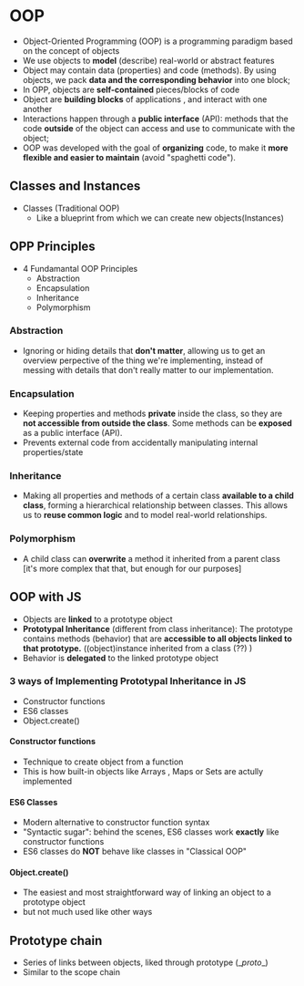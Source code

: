 # OOP

- Object-Oriented Programming (OOP) is a programming paradigm based on the concept of objects
- We use objects to **model** (describe) real-world or abstract features
- Object may contain data (properties) and code (methods). By using objects, we pack **data and the corresponding behavior** into one block;
- In OPP, objects are **self-contained** pieces/blocks of code
- Object are **building blocks** of applications , and interact with one another
- Interactions happen through a **public interface** (API): methods that the code **outside** of the object can access and use to communicate with the object;
- OOP was developed with the goal of **organizing** code, to make it **more flexible and easier to maintain** (avoid "spaghetti code").

## Classes and Instances

- Classes (Traditional OOP)
  - Like a blueprint from which we can create new objects(Instances)

## OPP Principles

- 4 Fundamantal OOP Principles
  - Abstraction
  - Encapsulation
  - Inheritance
  - Polymorphism

### Abstraction

- Ignoring or hiding details that **don't matter**, allowing us to get an overview perpective of the thing we're implementing, instead of messing with details that don't really matter to our implementation.

### Encapsulation

- Keeping properties and methods **private** inside the class, so they are **not accessible from outside the class**. Some methods can be **exposed** as a public interface (API).
- Prevents external code from accidentally manipulating internal properties/state

### Inheritance

- Making all properties and methods of a certain class **available to a child class**, forming a hierarchical relationship between classes. This allows us to **reuse common logic** and to model real-world relationships.


### Polymorphism
- A child class can **overwrite** a method it inherited from a parent class [it's more complex that that, but enough  for our purposes]

## OOP with JS

- Objects are **linked** to a prototype object
- **Prototypal Inheritance** (different from class inheritance): The prototype contains methods (behavior) that are **accessible to all objects linked to that prototype.** ((object)instance inherited from a class (??) )
- Behavior is **delegated** to the  linked prototype object

### 3 ways of Implementing Prototypal Inheritance in JS

- Constructor functions
- ES6 classes
- Object.create()

#### Constructor functions
- Technique  to create object from  a function
- This is how built-in objects like Arrays , Maps  or Sets are actully implemented

#### ES6 Classes
- Modern alternative to constructor function syntax
- "Syntactic  sugar": behind the scenes, ES6 classes work **exactly** like constructor functions
- ES6 classes do **NOT** behave like classes in "Classical OOP"

#### Object.create()
- The easiest and most straightforward way of linking an object to a prototype object
- but not much used like other ways

## Prototype chain
- Series of links between objects, liked through prototype (\__proto__)  
- Similar to the scope chain